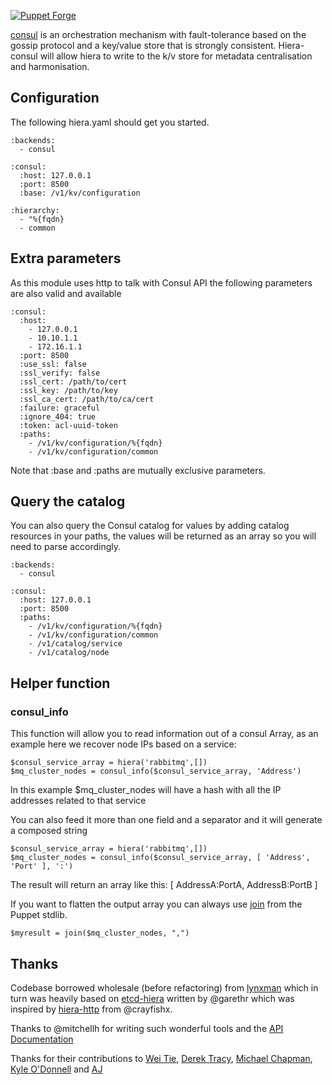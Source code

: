 [![Puppet Forge](http://img.shields.io/puppetforge/v/lynxman/hiera_consul.svg)](https://forge.puppetlabs.com/lynxman/hiera_consul)

[consul](http://www.consul.io) is an orchestration mechanism with fault-tolerance based on the gossip protocol and a key/value store that is strongly consistent. Hiera-consul will allow hiera to write to the k/v store for metadata centralisation and harmonisation.

## Configuration

The following hiera.yaml should get you started.

    :backends:
      - consul

    :consul:
      :host: 127.0.0.1
      :port: 8500
      :base: /v1/kv/configuration

    :hierarchy:
      - "%{fqdn}
      - common

## Extra parameters

As this module uses http to talk with Consul API the following parameters are also valid and available

    :consul:
      :host: 
        - 127.0.0.1
        - 10.10.1.1
        - 172.16.1.1
      :port: 8500
      :use_ssl: false
      :ssl_verify: false
      :ssl_cert: /path/to/cert
      :ssl_key: /path/to/key
      :ssl_ca_cert: /path/to/ca/cert
      :failure: graceful
      :ignore_404: true
      :token: acl-uuid-token
      :paths:
        - /v1/kv/configuration/%{fqdn}
        - /v1/kv/configuration/common

Note that :base and :paths are mutually exclusive parameters.

## Query the catalog

You can also query the Consul catalog for values by adding catalog resources in your paths, the values will be returned as an array so you will need to parse accordingly.

    :backends:
      - consul

    :consul:
      :host: 127.0.0.1
      :port: 8500
      :paths:
        - /v1/kv/configuration/%{fqdn}
        - /v1/kv/configuration/common
        - /v1/catalog/service
        - /v1/catalog/node

## Helper function

### consul_info

This function will allow you to read information out of a consul Array, as an example here we recover node IPs based on a service:

    $consul_service_array = hiera('rabbitmq',[])
    $mq_cluster_nodes = consul_info($consul_service_array, 'Address')

In this example $mq_cluster_nodes will have a hash with all the IP addresses related to that service

You can also feed it more than one field and a separator and it will generate a composed string

    $consul_service_array = hiera('rabbitmq',[])
    $mq_cluster_nodes = consul_info($consul_service_array, [ 'Address', 'Port' ], ':')

The result will return an array like this: [ AddressA:PortA, AddressB:PortB ]

If you want to flatten the output array you can always use [join](https://forge.puppetlabs.com/puppetlabs/stdlib) from the Puppet stdlib.

    $myresult = join($mq_cluster_nodes, ",")

## Thanks

Codebase borrowed wholesale (before refactoring) from [lynxman](https://github.com/lynxman/hiera-consul) which in turn was heavily based on [etcd-hiera](https://github.com/garethr/hiera-etcd) written by @garethr which was inspired by [hiera-http](https://github.com/crayfishx/hiera-http) from @crayfishx.

Thanks to @mitchellh for writing such wonderful tools and the [API Documentation](http://www.consul.io/docs/agent/http.html)

Thanks for their contributions to [Wei Tie](https://github.com/TieWei), [Derek Tracy](https://github.com/tracyde), [Michael Chapman](https://github.com/michaeltchapman), [Kyle O'Donnell](https://github.com/kyleodonnell) and [AJ](https://github.com/aj-jester)
